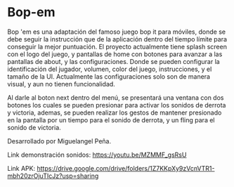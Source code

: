 # Bop-em

Bop 'em es una adaptación del famoso juego bop it para móviles, donde se debe seguir la instrucción que de la aplicación dentro del tiempo límite para conseguir la mejor puntuación.
El proyecto actualmente tiene splash screen con el logo del juego, y pantallas de home con botones para avanzar a las pantallas de about, y las configuraciones. Donde se pueden configurar la identificación del jugador,
volumen, color del juego, instrucciones, y el tamaño de la UI. Actualmente las configuraciones solo son de manera visual, y aun no tienen funcionalidad.

Al darle al boton next dentro del menú, se presentará una ventana con dos botones los cuales se pueden presionar para activar los sonidos de derrota y victoria, ademas, se pueden realizar los gestos de mantener presionado en la pantalla por un tiempo para el sonido de derrota, y un fling para el sonido de victoria.

Desarrollado por Miguelangel Peña.

Link demonstración sonidos:
https://youtu.be/MZMMF_gsRsU

Link APK: 
https://drive.google.com/drive/folders/1Z7KKpXy9zVcnVTR1-mbh20zrOjuTIcJz?usp=sharing
